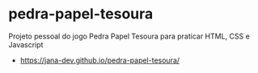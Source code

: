 # pedra-papel-tesoura
Projeto pessoal do jogo Pedra Papel Tesoura para praticar HTML, CSS e Javascript

- https://jana-dev.github.io/pedra-papel-tesoura/
